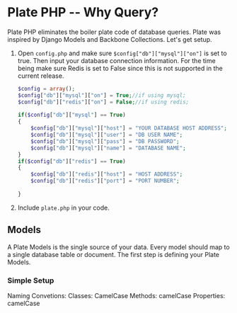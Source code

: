 Plate PHP -- Why Query?
=======================================================
Plate PHP eliminates the boiler plate code of database queries. Plate was inspired by Django Models and Backbone Collections. Let's get setup.

1. Open ```config.php``` and make sure ```$config["db"]["mysql"]["on"]``` is set to true. Then input your database connection information. For the time being make sure Redis is set to False since this is not supported in the current release.

	```php
	$config = array();
	$config["db"]["mysql"]["on"] = True;//if using mysql;
	$config["db"]["redis"]["on"] = False;//if using redis;
		
  	if($config["db"]["mysql"] == True)
	{
		$config["db"]["mysql"]["host"] = "YOUR DATABASE HOST ADDRESS";
		$config["db"]["mysql"]["user"] = "DB USER NAME";
		$config["db"]["mysql"]["pass"] = "DB PASSWORD";
		$config["db"]["mysql"]["name"] = "DATABASE NAME";
	}
	if($config["db"]["redis"] == True)
	{
		$config["db"]["redis"]["host"] = "HOST ADDRESS";
		$config["db"]["redis"]["port"] = "PORT NUMBER";
			
	}
	```

2. Include ```plate.php``` in your code.

<h2>Models</h2>

A Plate Models is the single source of your data. Every model should map to a single database table or document. The first step is defining your Plate Models.



<h3>Simple Setup</h3>
Naming Convetions:
	Classes: 		CamelCase
	Methods: 		camelCase
	Properties: 	camelCase
